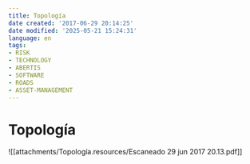 ```yaml
---
title: Topología
date created: '2017-06-29 20:14:25'
date modified: '2025-05-21 15:24:31'
language: en
tags:
- RISK
- TECHNOLOGY
- ABERTIS
- SOFTWARE
- ROADS
- ASSET-MANAGEMENT
---
```


# Topología

![[attachments/Topología.resources/Escaneado 29 jun 2017 20.13.pdf]]